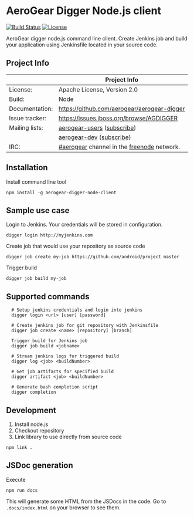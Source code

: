 # AeroGear Digger Node.js client


[![Build Status](https://travis-ci.org/aerogear/digger-node.png)](https://travis-ci.org/aerogear/digger-node)
[![License](https://img.shields.io/:license-Apache2-blue.svg)](http://www.apache.org/licenses/LICENSE-2.0)

AeroGear digger node.js command line client. 
Create Jenkins job and build your application using Jenkinsfile located in your source code.

## Project Info

|                 | Project Info  |
| --------------- | ------------- |
| License:        | Apache License, Version 2.0  |
| Build:          | Node  |
| Documentation:  | https://github.com/aerogear/aerogear-digger  |
| Issue tracker:  | https://issues.jboss.org/browse/AGDIGGER  |
| Mailing lists:  | [aerogear-users](http://aerogear-users.1116366.n5.nabble.com/) ([subscribe](https://lists.jboss.org/mailman/listinfo/aerogear-users))  |
|                 | [aerogear-dev](http://aerogear-dev.1069024.n5.nabble.com/) ([subscribe](https://lists.jboss.org/mailman/listinfo/aerogear-dev))  |
| IRC:            | [#aerogear](https://webchat.freenode.net/?channels=aerogear) channel in the [freenode](http://freenode.net/) network.  |

## Installation

Install command line tool

`npm install -g aerogear-digger-node-client`

## Sample use case

Login to Jenkins. Your credentials will be stored in configuration.
```
digger login http://myjenkins.com
```

Create job that would use your repository as source code
```
digger job create my-job https://github.com/android/project master
```

Trigger build
```
digger job build my-job
```

## Supported commands
```
  # Setup jenkins credentials and login into jenkins
  digger login <url> [user] [password]

  # Create jenkins job for git repository with Jenkinsfile
  digger job create <name> [repository] [branch]

  Trigger build for Jenkins job
  digger job build <jobname>                

  # Stream jenkins logs for triggered build
  digger log <job> <buildNumber>       
  
  # Get job artifacts for specified build
  digger artifact <job> <buildNumber>   

  # Generate bash completion script
  digger completion                     
```
## Development

1. Install node.js
2. Checkout repository
3. Link library to use directly from source code

`npm link .` 

## JSDoc generation
Execute

```
npm run docs
```

This will generate some HTML from the JSDocs in the code.
Go to `.docs/index.html` on your browser to see them.
